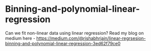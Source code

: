 # Binning-and-polynomial-linear-regression
Can we fit non-linear data using linear regression?
Read my blog on medium here - https://medium.com/@rishabhrjain/linear-regrsesion-binning-and-polynomial-linear-regression-3ed62f79ce0
